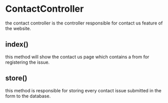 # ContactController

the contact controller is the controller responsible for contact us feature of the website.

## index()

this method will show the contact us page which contains a from for registering the issue.

##  store()

this method is responsible for storing every contact issue submitted in the form to the database.